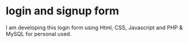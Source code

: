 # login and signup form
 I am developing this login form using Html, CSS, Javascript and PHP & MySQL for personal used.
